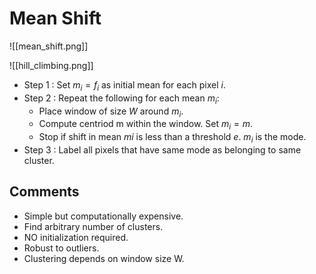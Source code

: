 # Mean Shift

![[mean_shift.png]]


![[hill_climbing.png]]

- Step 1 :  Set $m_i = f_i$ as initial mean for each pixel *i*.
- Step 2 : Repeat the following for each mean $m_i$:
	- Place window of size *W* around $m_i$.
	- Compute centriod m within the window. Set $m_i = m$.
	-  Stop if shift in mean $mi$ is less than a threshold $e$. $m_i$ is the mode.
- Step 3 : Label all pixels that have same mode as belonging to same cluster.


## Comments
- Simple but computationally expensive.
- Find arbitrary number of clusters. 
- NO initialization required.
- Robust to outliers.
- Clustering depends on window size W.
